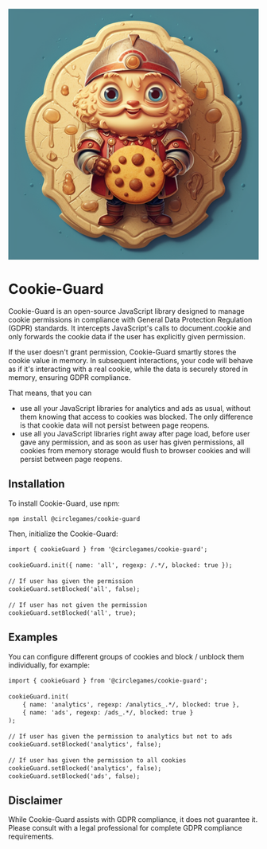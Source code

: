 ![logo](docs/logo.png)

# Cookie-Guard

Cookie-Guard is an open-source JavaScript library designed to manage cookie permissions in compliance with General Data
Protection Regulation (GDPR) standards. It intercepts JavaScript's calls to document.cookie and only
forwards the cookie data if the user has explicitly given permission.

If the user doesn't grant permission, Cookie-Guard smartly stores the cookie value in memory. In subsequent
interactions, your code will behave as if it's interacting with a real cookie, while the data is securely stored in
memory, ensuring GDPR compliance.

That means, that you can

- use all your JavaScript libraries for analytics and ads as usual, without them knowing that
  access to cookies was blocked. The only difference is that cookie data will not persist between page reopens.
- use all you JavaScript libraries right away after page load, before user gave any permission, and as soon as user has
  given permissions, all cookies from memory storage would flush to browser cookies and will persist between page
  reopens.

## Installation

To install Cookie-Guard, use npm:

```
npm install @circlegames/cookie-guard
```

Then, initialize the Cookie-Guard:

```
import { cookieGuard } from '@circlegames/cookie-guard';

cookieGuard.init({ name: 'all', regexp: /.*/, blocked: true });

// If user has given the permission
cookieGuard.setBlocked('all', false);

// If user has not given the permission
cookieGuard.setBlocked('all', true);
```

## Examples

You can configure different groups of cookies and block / unblock them individually, for example:

```
import { cookieGuard } from '@circlegames/cookie-guard';

cookieGuard.init(
    { name: 'analytics', regexp: /analytics_.*/, blocked: true }, 
    { name: 'ads', regexp: /ads_.*/, blocked: true }
);

// If user has given the permission to analytics but not to ads
cookieGuard.setBlocked('analytics', false);

// If user has given the permission to all cookies
cookieGuard.setBlocked('analytics', false);
cookieGuard.setBlocked('ads', false);

```

## Disclaimer

While Cookie-Guard assists with GDPR compliance, it does not guarantee it. Please consult with a legal professional for
complete GDPR compliance requirements.
